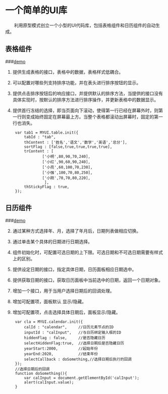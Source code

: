 # 一个简单的UI库
　　利用原型模式创立一个小型的UI代码库，包括表格组件和日历组件的自动生成。
## 表格组件
###[demo](http://gentlemanczh.com/works/Baidu_IFE/mission-39/)
1. 提供生成表格的接口，表格中的数据，表格样式低耦合。
2. 可以配置对哪些列支持排序功能，并在表头进行排序按钮的显示。
3. 提供点击排序按钮后的响应接口，并提供默认的排序方法，当提供的接口没有具体实现时，按默认的排序方法进行排序操作，并更新表格中的数据显示。
4. 提供首行冻结的选择，即当页面向下滚动，使得第一行已经在屏幕外时，则第一行则变成始终固定在屏幕最上方。当整个表格都滚动出屏幕时，固定的第一行也消失。  

		var tab1 = MYUI.table.init({
			tabId : "tab",
			thContent : ['姓名','语文','数学','英语','总分'],
			sortFlag : [false,true,true,true,true],
			trContent : [
					['小明',80,90,70,240],
					['小红',90,60,90,240],
					['小亮',60,100,70,230],
					['小强',100,70,80,250],
					['小刚',70,70,80,220],
				     ],
			thStickyFlag : true,
		});  
## 日历组件  
###[demo](http://gentlemanczh.com/works/Baidu_IFE/mission-41/)

2. 通过某种方式选择年、月，选择了年月后，日期列表做相应切换。
3. 通过单击某个具体的日期进行日期选择。
4. 组件初始化时，可配置可选日期的上下限。可选日期和不可选日期需要有样式上的区别。
5. 提供设定日期的接口，指定具体日期，日历面板相应日期选中。
6. 提供获取日期的接口，获取日历面板中当前选中的日期，返回一个日期对象。
7. 增加一个接口，用于当用户选择日期后的回调处理。
8. 增加可配置项，面板默认 显示/隐藏。
9. 增加可配置项，点击选择具体日期后，面板显示/隐藏。  

		var cla = MYUI.calendar.init({
			calId : "calendar",		//日历元素节点的ID
			inputId : "calInput",	//与日历绑定输入框的ID
			hiddenFlag : false,		//是否隐藏日历
			selectHiddenFlag:true,	//选择日期后是否隐藏日历
			yearStart:2000,			//起始年份
			yearEnd:2020,			//结束年份
			selectCallback : doSomething,//选择日期后执行的回调
		});
		//选择日期后的回调
		function doSomething(){
			var calInput = document.getElementById('calInput');
			alert(calInput.value);
		}
